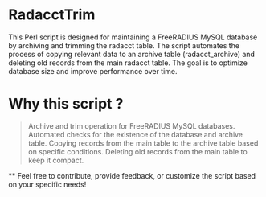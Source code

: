# RadacctTrim
This Perl script is designed for maintaining a FreeRADIUS MySQL database by archiving and trimming the radacct table. The script automates the process of copying relevant data to an archive table (radacct_archive) and deleting old records from the main radacct table. The goal is to optimize database size and improve performance over time.

# Why this script ?
> Archive and trim operation for FreeRADIUS MySQL databases.
> Automated checks for the existence of the database and archive table.
> Copying records from the main table to the archive table based on specific conditions.
> Deleting old records from the main table to keep it compact.

** Feel free to contribute, provide feedback, or customize the script based on your specific needs!
